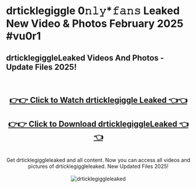 # drticklegiggle 0𝚗𝚕𝚢*𝚏𝚊𝚗𝚜 Leaked New Video & Photos February 2025 #vu0r1

<h2>drticklegiggleLeaked Videos And Photos - Update Files 2025!</h2>
<br>
<div align="center">
<h2><a href="https://mediaupload.pro?title=drticklegiggle&ref=11F" rel="nofollow">👉👉 Click to Watch drticklegiggle Leaked 👈👈</a></h2>
<h2><a href="https://mediaupload.pro?title=drticklegiggle&ref=11F" rel="nofollow">👉👉 Click to Download drticklegiggleLeaked 👈👈</a></h2>
<br>
Get drticklegiggleleaked and all content. Now you can access all videos and pictures of drticklegiggleleaked. New Updated Files 2025!
<br>
<br>
<a href="https://mediaupload.pro?title=drticklegiggle&ref=11F" rel="nofollow" data-target="animated-image.originalLink"><img src="https://i.ibb.co/Gkj2r4b/banner.png" alt="drticklegiggleleaked" style="max-width: 100%; display: inline-block;" data-target="animated-image.originalImage"></a>
</div>
<br>

